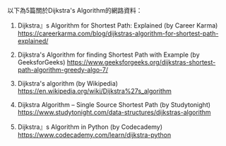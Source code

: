 

以下為5篇關於Dijkstra's Algorithm的網路資料：

1. Dijkstra』s Algorithm for Shortest Path: Explained (by Career Karma)
https://careerkarma.com/blog/dijkstras-algorithm-for-shortest-path-explained/

2. Dijkstra's Algorithm for finding Shortest Path with Example (by GeeksforGeeks)
https://www.geeksforgeeks.org/dijkstras-shortest-path-algorithm-greedy-algo-7/

3. Dijkstra's algorithm (by Wikipedia)
https://en.wikipedia.org/wiki/Dijkstra%27s_algorithm

4. Dijkstra Algorithm – Single Source Shortest Path (by Studytonight)
https://www.studytonight.com/data-structures/dijkstras-algorithm

5. Dijkstra』s Algorithm in Python (by Codecademy)
https://www.codecademy.com/learn/dijkstra-python